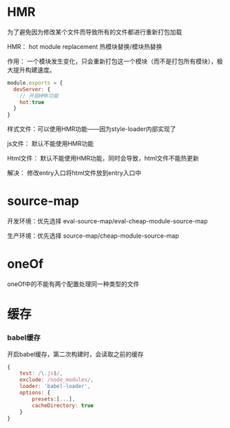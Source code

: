 # HMR

为了避免因为修改某个文件而导致所有的文件都进行重新打包加载

HMR： hot module replacement 热模块替换/模块热替换

作用： 一个模块发生变化，只会重新打包这一个模块（而不是打包所有模块），极大提升构建速度。

```js
module.exports = {
  devServer: {
    // 开启HMR功能
    hot:true
  }   
}
```

样式文件：可以使用HMR功能——因为style-loader内部实现了

js文件： 默认不能使用HMR功能

Html文件： 默认不能使用HMR功能，同时会导致，html文件不能热更新

解决： 修改entry入口将html文件放到entry入口中

# source-map

开发环境：优先选择 eval-source-map/eval-cheap-module-source-map

生产环境：优先选择 source-map/cheap-module-source-map

# oneOf

oneOf中的不能有两个配置处理同一种类型的文件

# 缓存

### babel缓存

开启babel缓存，第二次构建时，会读取之前的缓存

```js
{
    test: /\.js$/,
    exclude: /node_modules/,
    loader: 'babel-loader',
    options: {
        presets:[...],
        cacheDirectory: true
    }
}
```



 

